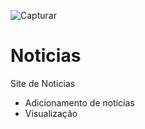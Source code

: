 ![Capturar](https://user-images.githubusercontent.com/64053666/131745884-626dd838-aa34-4472-907b-8bdba8dd4a75.PNG)
# Noticias
Site de Noticias
- Adicionamento de notícias
- Visualização  

